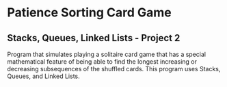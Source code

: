 # Patience Sorting Card Game
## Stacks, Queues, Linked Lists - Project 2 
Program that simulates playing a solitaire card game that has a special mathematical feature of being able to find the longest increasing or decreasing subsequences of the shuffled cards. This program uses Stacks, Queues, and Linked Lists.
